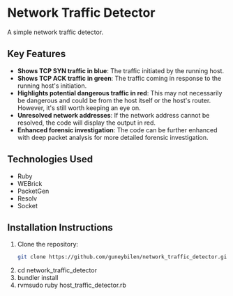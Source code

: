 # Network Traffic Detector

A simple network traffic detector.

## Key Features
- **Shows TCP SYN traffic in blue**: The traffic initiated by the running host.
- **Shows TCP ACK traffic in green**: The traffic coming in response to the running host's initiation.
- **Highlights potential dangerous traffic in red**: This may not necessarily be dangerous and could be from the host itself or the host's router. However, it's still worth keeping an eye on.
- **Unresolved network addresses**: If the network address cannot be resolved, the code will display the output in red.
- **Enhanced forensic investigation**: The code can be further enhanced with deep packet analysis for more detailed forensic investigation.

## Technologies Used
- Ruby
- WEBrick
- PacketGen
- Resolv
- Socket

## Installation Instructions
1. Clone the repository:
   ```bash
   git clone https://github.com/guneybilen/network_traffic_detector.git
2. cd network_traffic_detector
3. bundler install
4. rvmsudo ruby host_traffic_detector.rb

